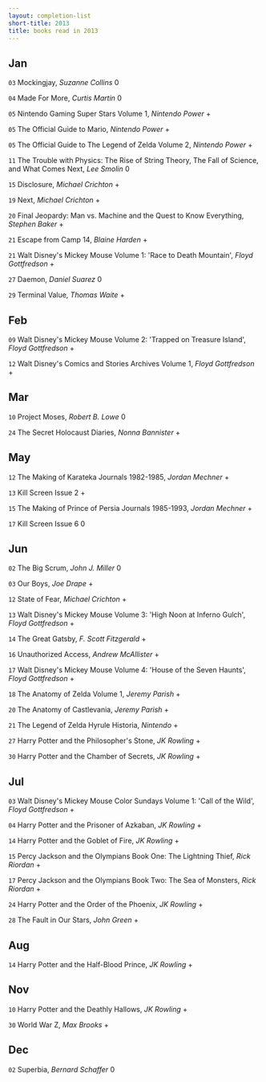 ```yaml
---
layout: completion-list
short-title: 2013
title: books read in 2013
---
```

## Jan
`03` Mockingjay, _Suzanne Collins_ 0

`04` Made For More, _Curtis Martin_ 0

`05` Nintendo Gaming Super Stars Volume 1, _Nintendo Power_ +

`05` The Official Guide to Mario, _Nintendo Power_ +

`05` The Official Guide to The Legend of Zelda Volume 2, _Nintendo Power_ +

`11` The Trouble with Physics: The Rise of String Theory, The Fall of Science, and What Comes Next, _Lee Smolin_ 0

`15` Disclosure, _Michael Crichton_ +

`19` Next, _Michael Crichton_ +

`20` Final Jeopardy: Man vs. Machine and the Quest to Know Everything, _Stephen Baker_ +

`21` Escape from Camp 14, _Blaine Harden_ +

`21` Walt Disney's Mickey Mouse Volume 1: 'Race to Death Mountain', _Floyd Gottfredson_ +

`27` Daemon, _Daniel Suarez_ 0

`29` Terminal Value, _Thomas Waite_ +

## Feb
`09` Walt Disney's Mickey Mouse Volume 2: 'Trapped on Treasure Island', _Floyd Gottfredson_ +

`12` Walt Disney's Comics and Stories Archives Volume 1, _Floyd Gottfredson_ +

## Mar
`10` Project Moses, _Robert B. Lowe_ 0

`24` The Secret Holocaust Diaries, _Nonna Bannister_ +

## May
`12` The Making of Karateka Journals 1982-1985, _Jordan Mechner_ +

`13` Kill Screen Issue 2 +

`15` The Making of Prince of Persia Journals 1985-1993, _Jordan Mechner_ +

`17` Kill Screen Issue 6 0

## Jun
`02` The Big Scrum, _John J. Miller_ 0

`03` Our Boys, _Joe Drape_ +

`12` State of Fear, _Michael Crichton_ +

`13` Walt Disney's Mickey Mouse Volume 3: 'High Noon at Inferno Gulch', _Floyd Gottfredson_ +

`14` The Great Gatsby, _F. Scott Fitzgerald_ +

`16` Unauthorized Access, _Andrew McAllister_ +

`17` Walt Disney's Mickey Mouse Volume 4: 'House of the Seven Haunts', _Floyd Gottfredson_ +

`18` The Anatomy of Zelda Volume 1, _Jeremy Parish_ +

`20` The Anatomy of Castlevania, _Jeremy Parish_ +

`21` The Legend of Zelda Hyrule Historia, _Nintendo_ +

`27` Harry Potter and the Philosopher's Stone, _JK Rowling_ +

`30` Harry Potter and the Chamber of Secrets, _JK Rowling_ +

## Jul
`03` Walt Disney's Mickey Mouse Color Sundays Volume 1: 'Call of the Wild', _Floyd Gottfredson_ +

`04` Harry Potter and the Prisoner of Azkaban, _JK Rowling_ +

`14` Harry Potter and the Goblet of Fire, _JK Rowling_ +

`15` Percy Jackson and the Olympians Book One: The Lightning Thief, _Rick Riordan_ +

`17` Percy Jackson and the Olympians Book Two: The Sea of Monsters, _Rick Riordan_ +

`24` Harry Potter and the Order of the Phoenix, _JK Rowling_ +

`28` The Fault in Our Stars, _John Green_ +

## Aug
`14` Harry Potter and the Half-Blood Prince, _JK Rowling_ +

## Nov
`10` Harry Potter and the Deathly Hallows, _JK Rowling_ +

`30` World War Z, _Max Brooks_ +

## Dec
`02` Superbia, _Bernard Schaffer_ 0